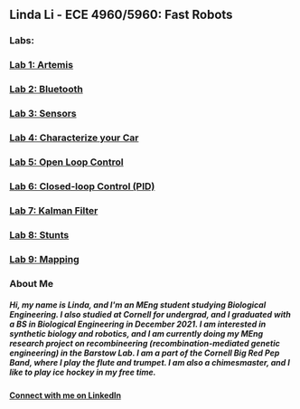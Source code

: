 ## Linda Li - ECE 4960/5960: Fast Robots

### **Labs:**
### [Lab 1: Artemis](https://lyl24.github.io/lyl24-ece4960/lab1)
### [Lab 2: Bluetooth](https://lyl24.github.io/lyl24-ece4960/lab2)
### [Lab 3: Sensors](https://lyl24.github.io/lyl24-ece4960/lab3)
### [Lab 4: Characterize your Car](https://lyl24.github.io/lyl24-ece4960/lab4)
### [Lab 5: Open Loop Control](https://lyl24.github.io/lyl24-ece4960/lab5)
### [Lab 6: Closed-loop Control (PID)](https://lyl24.github.io/lyl24-ece4960/lab6)
### [Lab 7: Kalman Filter](https://lyl24.github.io/lyl24-ece4960/lab7)
### [Lab 8: Stunts](https://lyl24.github.io/lyl24-ece4960/lab8)
### [Lab 9: Mapping](https://lyl24.github.io/lyl24-ece4960/lab9)

### **About Me**
##### Hi, my name is Linda, and I'm an MEng student studying Biological Engineering. I also studied at Cornell for undergrad, and I graduated with a BS in Biological Engineering in December 2021. I am interested in synthetic biology and robotics, and I am currently doing my MEng research project on recombineering (recombination-mediated genetic engineering) in the Barstow Lab. I am a part of the Cornell Big Red Pep Band, where I play the flute and trumpet. I am also a chimesmaster, and I like to play ice hockey in my free time.

#### [Connect with me on LinkedIn](https://www.linkedin.com/in/linda-li-714ab4189/)
